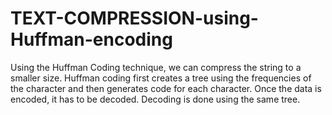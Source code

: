 # TEXT-COMPRESSION-using-Huffman-encoding
Using the Huffman Coding technique, we can compress the string to a smaller size. Huffman coding first creates a tree using the frequencies of the character and then generates code for each character. Once the data is encoded, it has to be decoded. Decoding is done using the same tree.
